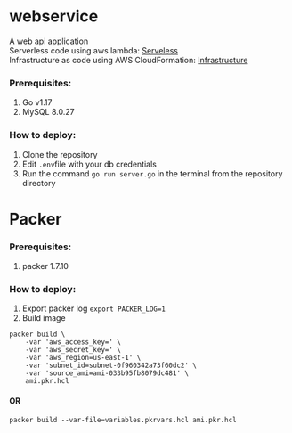# webservice
A web api application <br />
Serverless code using aws lambda: [Serveless](https://github.com/ssukanmi/serverless "FaaS using aws lambda") <br />
Infrastructure as code using AWS CloudFormation: [Infrastructure](https://github.com/ssukanmi/infrastructure "Setup for AWS infrastructure using IaC") <br />


### Prerequisites:
1) Go v1.17
2) MySQL 8.0.27


### How to deploy:
1) Clone the repository
2) Edit <code>.env</code>file with your db credentials
3) Run the command <code>go run server.go</code> in the terminal from the repository directory


# Packer


### Prerequisites:
1) packer 1.7.10


### How to deploy:
1) Export packer log <code>export PACKER_LOG=1</code>
2) Build image
```
packer build \
    -var 'aws_access_key=' \
    -var 'aws_secret_key=' \
    -var 'aws_region=us-east-1' \
    -var 'subnet_id=subnet-0f960342a73f60dc2' \
    -var 'source_ami=ami-033b95fb8079dc481' \
    ami.pkr.hcl
```
#### OR
```
packer build --var-file=variables.pkrvars.hcl ami.pkr.hcl
```
